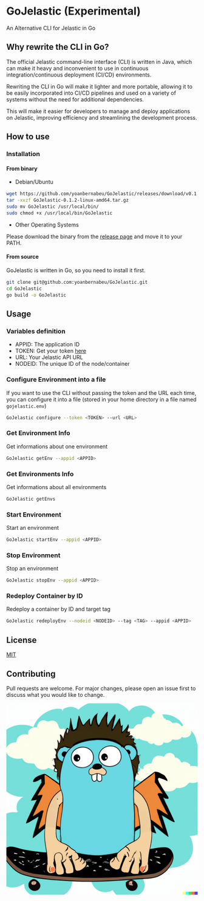 # GoJelastic (Experimental)

An Alternative CLI for Jelastic in Go

## Why rewrite the CLI in Go?

The official Jelastic command-line interface (CLI) is written in Java, which can make it heavy and inconvenient to use in continuous integration/continuous deployment (CI/CD) environments.

Rewriting the CLI in Go will make it lighter and more portable, allowing it to be easily incorporated into CI/CD pipelines and used on a variety of systems without the need for additional dependencies.

This will make it easier for developers to manage and deploy applications on Jelastic, improving efficiency and streamlining the development process.

## How to use

### Installation

#### From binary

* Debian/Ubuntu

```bash
wget https://github.com/yoanbernabeu/GoJelastic/releases/download/v0.1.2/GoJelastic-0.1.2-linux-amd64.tar.gz
tar -xvzf GoJelastic-0.1.2-linux-amd64.tar.gz
sudo mv GoJelastic /usr/local/bin/
sudo chmod +x /usr/local/bin/GoJelastic
```

* Other Operating Systems

Please download the binary from the [release page](https://github.com/yoanbernabeu/GoJelastic/releases) and move it to your PATH.

#### From source

GoJelastic is written in Go, so you need to install it first.

```bash
git clone git@github.com:yoanbernabeu/GoJelastic.git
cd GoJelastic
go build -o GoJelastic
```

## Usage

### Variables definition

* APPID: The application ID
* TOKEN: Get your token [here](https://www.virtuozzo.com/application-platform-ops-docs/platform-access-token/)
* URL: Your Jelastic API URL
* NODEID: The unique ID of the node/container

### Configure Environment into a file

If you want to use the CLI without passing the token and the URL each time, you can configure it into a file (stored in your home directory in a file named `gojelastic.env`)


```bash
GoJelastic configure --token <TOKEN> --url <URL>
```

### Get Environment Info

Get informations about one environment

```bash
GoJelastic getEnv --appid <APPID>
```

### Get Environments Info

Get informations about all environments

```bash
GoJelastic getEnvs
```

### Start Environment

Start an environment

```bash
GoJelastic startEnv --appid <APPID>
```

### Stop Environment

Stop an environment

```bash
GoJelastic stopEnv --appid <APPID>
```

### Redeploy Container by ID

Redeploy a container by ID and target tag

```bash
GoJelastic redeployEnv --nodeid <NODEID> --tag <TAG> --appid <APPID>
```

## License

[MIT](LICENSE)

## Contributing

Pull requests are welcome. For major changes, please open an issue first to discuss what you would like to change.

![GoJelastic Logo](GoJelastic.png)
